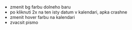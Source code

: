 - zmenit bg farbu dolneho baru
- po kliknuti 2x na ten isty datum v kalendari, apka crashne
- zmenit hover farbu na kalendari
- zvacsit pismo